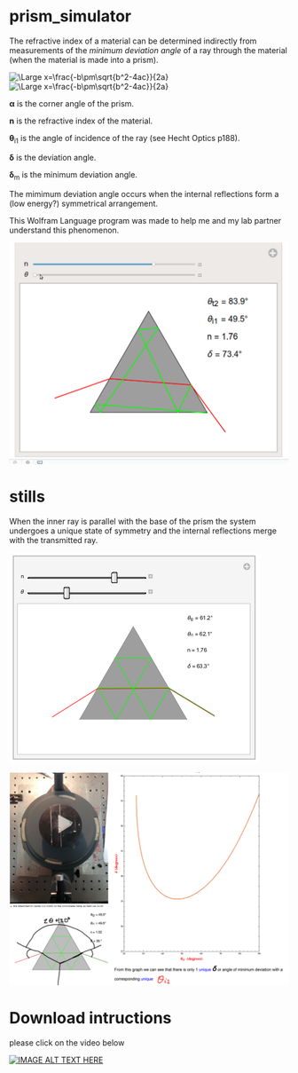 # prism_simulator

The refractive index of a material can be determined indirectly from measurements of the *minimum deviation angle* of a ray through the material (when the material is made into a prism).  


<img src="https://latex.codecogs.com/svg.latex?\Large&space;n=\frac{\sin{(\frac{\delta_{m}+\alpha}{2})}}{\sin{(\frac{\alpha}{2})}}" title="\Large x=\frac{-b\pm\sqrt{b^2-4ac}}{2a}" />

<img src="https://latex.codecogs.com/svg.latex?\Large&space;\delta(\theta_{i1})=\theta_{i1}+\arcsin\[\sin(\alpha)(\sqrt{n^{2}-\sin(\theta_{i1})^{2}})-(\sin(\theta_{i1}))(\cos(\alpha))\]-\alpha" title="\Large x=\frac{-b\pm\sqrt{b^2-4ac}}{2a}" />

<p><b>&alpha;</b>		 is the corner angle of the prism.</p>
<p> <b>n</b>	 is the refractive index of the material.</p>
<p> <b>&theta;</b><sub>i1</sub>	 is the angle of incidence of the ray (see Hecht Optics p188).</p>
<p> <b>&delta;</b>	 is the deviation angle.</p>
<p> <b>&delta;</b><sub>m</sub>	 is the minimum deviation angle.</p>

[comment]: <> (<img src="https://latex.codecogs.com/svg.latex?\Large&space;x=\textrm{corner}" title="\Large x=\frac{-b\pm\sqrt{b^2-4ac}}{2a}" />)


The mimimum deviation angle occurs when the internal reflections form a (low energy?) symmetrical arrangement.



This Wolfram Language program was made to help me and my lab partner understand this phenomenon.


![Alt Text](https://github.com/ccosnett/prism_simulator/blob/master/prism2.gif)



[comment]: <> (https://stackoverflow.com/questions/11804820/embed-a-youtube-video)

# stills 


When the inner ray is parallel with the base of the prism the system undergoes a unique state of
symmetry and the internal reflections merge with the transmitted ray.

![Alt Text](https://github.com/ccosnett/prism_simulator/blob/master/misc/9.png)

![Alt Text](https://github.com/ccosnett/prism_simulator/blob/master/out.png)



# Download intructions

please click on the video below

[![IMAGE ALT TEXT HERE](https://img.youtube.com/vi/7HsFvaUFguA/0.jpg)](https://www.youtube.com/watch?v=7HsFvaUFguA)


